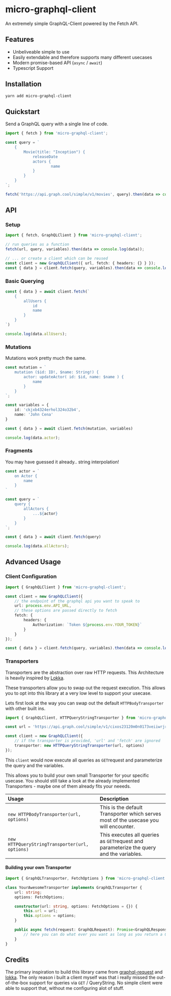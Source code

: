 # micro-graphql-client

An extremely simple GraphQL-Client powered by the Fetch API.

## Features

-   Unbeliveable simple to use
-   Easily extendable and therefore supports many different usecases
-   Modern promise-based API (`async` / `await`)
-   Typescript Support

## Installation

```sh
yarn add micro-graphql-client
```

## Quickstart

Send a GraphQL query with a single line of code.

```ts
import { fetch } from 'micro-graphql-client';

const query = `
    {
        Movie(title: "Inception") {
            releaseDate
            actors {
                    name
            }
        }
    }
`;

fetch('https://api.graph.cool/simple/v1/movies', query).then(data => console.log(data));
```

## API

### Setup

```ts
import { fetch, GraphQLClient } from 'micro-graphql-client';

// run queries as a function
fetch(url, query, variables).then(data => console.log(data));

// ... or create a client which can be reused
const client = new GraphQLClient({ url, fetch: { headers: {} } });
const { data } = client.fetch(query, variables).then(data => console.log(data));
```

### Basic Querying

<!-- prettier-ignore -->
```ts
const { data } = await client.fetch(`
    {
        allUsers {
            id
            name
        }
    }
`)

console.log(data.allUsers);
```

### Mutations

Mutations work pretty much the same.

<!-- prettier-ignore -->
```ts
const mutation = `
    mutation ($id: ID!, $name: String!) {
        actor: updateActor( id: $id, name: $name ) {
            name
        }
    }
`;

const variables = {
    id: 'ckjxb4324erhol324o32b4',
    name: 'John Cena'
}

const { data } = await client.fetch(mutation, variables)

console.log(data.actor);
```

### Fragments

You may have guessed it already.. string interpolation!

<!-- prettier-ignore -->
```ts
const actor = `
    on Actor {
        name
    }
`

const query = `
    query {
        allActors {
            ...${actor}
        }
    }
`;

const { data } = await client.fetch(query)

console.log(data.allActors);
```

## Advanced Usage

### Client Configuration

<!-- prettier-ignore -->
```ts
import { GraphQLClient } from 'micro-graphql-client';

const client = new GraphQLClient({
    // the endpoint of the graphql api you want to speak to
    url: process.env.API_URL,
    // these options are passed directly to fetch
    fetch: {
        headers: {
            Authorization: `Token ${process.env.YOUR_TOKEN}`
        }
	}
});

const { data } = client.fetch(query, variables).then(data => console.log(data));
```

### Transporters

Transporters are the abstraction over raw HTTP requests. This Architecture is heavily inspired by [Lokka](https://github.com/kadirahq/lokka).

These transporters allow you to swap out the request execution. This allows you to opt into this library at a very low level to support your usecase.

Lets first look at the way you can swap out the default `HTTPBodyTransporter` with other built ins.

<!-- prettier-ignore -->
```ts
import { GraphQLClient, HTTPQueryStringTransporter } from 'micro-graphql-client';

const url = 'https://api.graph.cool/simple/v1/cixos23120m0n0173veiiwrjr';

const client = new GraphQLClient({
	// if the transporter is provided, 'url' and 'fetch' are ignored
    transporter: new HTTPQueryStringTransporter(url, options)
});
```

This `client` would now execute all queries as `GET`request and parameterize the query and the variables.

This allows you to build your own small Transporter for your specific usecase. You should still take a look at the already implemented Transporters - maybe one of them already fits your neeeds.

| Usage                                          | Description                                                                             |
| :--------------------------------------------- | :-------------------------------------------------------------------------------------- |
| `new HTTPBodyTransporter(url, options)`        | This is the default Transporter which serves most of the usecase you will encounter.    |
| `new HTTPQueryStringTransporter(url, options)` | This executes all queries as `GET`request and parameterize the query and the variables. |

#### Building your own Transporter

<!-- prettier-ignore -->
```ts
import { GraphQLTransporter, FetchOptions } from 'micro-graphql-client';

class YourAwesomeTransporter implements GraphQLTransporter {
    url: string;
    options: FetchOptions;

    constructor(url: string, options: FetchOptions = {}) {
        this.url = url;
        this.options = options;
    }

    public async fetch(request: GraphQLRequest): Promise<GraphQLResponse> {
        // here you can do what ever you want as long as you return a GraphQLResponse
    }
}
```

## Credits

The primary inspiration to build this library came from [graphql-request](https://github.com/prisma-labs/graphql-request) and [lokka](https://github.com/kadirahq/lokka). The only reason i built a client myself was that i really missed the out-of-the-box support for queries via `GET` / QueryString. No simple client were able to support that, without me configuring alot of stuff.
